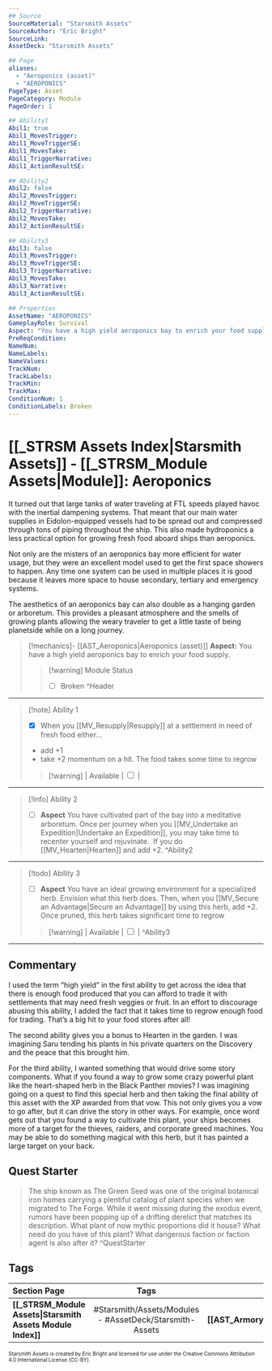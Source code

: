 ```yaml
---
## Source
SourceMaterial: "Starsmith Assets"
SourceAuthor: "Eric Bright"
SourceLink: 
AssetDeck: "Starsmith Assets"

## Page
aliases:
  - "Aeroponics (asset)"
  - "AEROPONICS"
PageType: Asset
PageCategory: Module
PageOrder: 1

## Ability1
Abil1: true 
Abil1_MovesTrigger: 
Abil1_MoveTriggerSE: 
Abil1_MovesTake: 
Abil1_TriggerNarrative: 
Abil1_ActionResultSE: 

## Ability2
Abil2: false 
Abil2_MovesTrigger: 
Abil2_MoveTriggerSE: 
Abil2_TriggerNarrative: 
Abil2_MovesTake: 
Abil2_ActionResultSE: 

## Ability3
Abil3: false 
Abil3_MovesTrigger: 
Abil3_MoveTriggerSE: 
Abil3_TriggerNarrative: 
Abil3_MovesTake: 
Abil3_Narrative: 
Abil3_ActionResultSE: 

## Properties
AssetName: "AEROPONICS"
GameplayRole: Survival
Aspect: "You have a high yield aeroponics bay to enrich your food supply."
PreReqCondition: 
NameNum: 
NameLabels: 
NameValues: 
TrackNum: 
TrackLabels: 
TrackMin: 
TrackMax: 
ConditionNum: 1
ConditionLabels: Broken
---
```

# [[_STRSM Assets Index|Starsmith Assets]] - [[_STRSM_Module Assets|Module]]: Aeroponics
It turned out that large tanks of water traveling at FTL speeds played havoc with the inertial dampening systems. That meant that our main water supplies in Eidolon-equipped vessels had to be spread out and compressed through tons of piping throughout the ship. This also made hydroponics a less practical option for growing fresh food aboard ships than aeroponics.

Not only are the misters of an aeroponics bay more efficient for water usage, but they were an excellent model used to get the first space showers to happen. Any time one system can be used in multiple places it is good because it leaves more space to house secondary, tertiary and emergency systems.

The aesthetics of an aeroponics bay can also double as a hanging garden or arboretum. This provides a pleasant atmosphere and the smells of growing plants allowing the weary traveler to get a little taste of being planetside while on a long journey.

> [!mechanics]- [[AST_Aeroponics|Aeroponics (asset)]]
> **Aspect:** You have a high yield aeroponics bay to enrich your food supply.
> > [!warning] Module Status
> > - [ ] Broken ^Header
___

> [!note] Ability 1
> - [x] When you [[MV_Resupply|Resupply]] at a settlement in need of fresh food either...
> - add +1
> - take +2 momentum on a hit. 
> The food takes some time to regrow
> > [!warning] | Available | <input type="checkbox" /> |


___
> [!info] Ability 2
> - [ ] **Aspect** You have cultivated part of the bay into a meditative arboretum. 
> Once per journey when you [[MV_Undertake an Expedition|Undertake an Expedition]], you may take time to recenter yourself and rejuvinate.
>  If you do [[MV_Hearten|Hearten]] and add +2. ^Ability2
___
> [!todo] Ability 3
> - [ ] **Aspect** You have an ideal growing environment for a specialized herb. Envision what this herb does.
> Then, when you [[MV_Secure an Advantage|Secure an Advantage]] by using this herb, add +2. 
> Once pruned, this herb takes significant time to regrow
> > [!warning] | Available | <input type="checkbox" /> | ^Ability3
___

## Commentary
I used the term “high yield” in the first ability to get across the idea that there is enough food produced that you can afford to trade it with settlements that may need fresh veggies or fruit. In an effort to discourage abusing this ability, I added the fact that it takes time to regrow enough food for trading. That’s a big hit to your food stores after all!

The second ability gives you a bonus to Hearten in the garden. I was imagining Saru tending his plants in his private quarters on the Discovery and the peace that this brought him.

For the third ability, I wanted something that would drive some story components. What if you found a way to grow some crazy powerful plant like the heart-shaped herb in the Black Panther movies? I was imagining going on a quest to find this special herb and then taking the final ability of this asset with the XP awarded from that vow. This not only gives you a vow to go after, but it can drive the story in other ways. For example, once word gets out that you found a way to cultivate this plant, your ships becomes more of a target for the thieves, raiders, and corporate greed machines. You may be able to do something magical with this herb, but it has painted a large target on your back.

## Quest Starter
> The ship known as The Green Seed was one of the original botanical iron homes carrying a plentiful catalog of plant species when we migrated to The Forge. While it went missing during the exodus event, rumors have been popping up of a drifting derelict that matches its description. What plant of now mythic proportions did it house? What need do you have of this plant? What dangerous faction or faction agent is also after it? ^QuestStarter

## Tags

| Section Page | Tags | Next Asset |
| :--- | :---: | ---: |
| **[[_STRSM_Module Assets\|Starsmith Assets Module Index]]** | #Starsmith/Assets/Modules - #AssetDeck/Starsmith-Assets | **[[AST_Armory\|ARMORY]]** |

<font size=-2>Starsmith Assets is created by Eric Bright and licensed for use under the Creative Commons Attribution 4.0 International License (CC-BY).</font>
